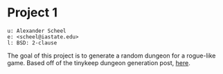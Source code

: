 # Project 1

    u: Alexander Scheel
    e: <scheel@iastate.edu>
    l: BSD: 2-clause

The goal of this project is to generate a random dungeon for a rogue-like game. Based off of the tinykeep dungeon generation post, [here](http://www.gamasutra.com/blogs/AAdonaac/20150903/252889/Procedural_Dungeon_Generation_Algorithm.php). 
